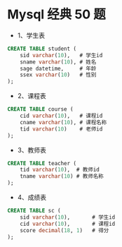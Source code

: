 # Mysql 经典 50 题

- 1、学生表

```sql
CREATE TABLE student (
	sid varchar(10),   # 学生id
	sname varchar(10), # 姓名
	sage datetime,     # 年龄
	ssex varchar(10)   # 性别
);
```

- 2、课程表

```sql
CREATE TABLE course (
	cid varchar(10),   # 课程id
	cname varchar(10), # 课程名称
	tid varchar(10)    # 老师id
);
```

- 3、教师表

```sql
CREATE TABLE teacher (
	tid varchar(10),  # 教师id
	tname varchar(10) # 教师名称
);
```

- 4、成绩表

```sql
CREATE TABLE sc (
	sid varchar(10),       # 学生id
	cid varchar(10),       # 课程id
	score decimal(18, 1)   # 得分
);
```
